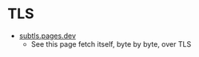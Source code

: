 TLS
===


* [subtls.pages.dev](https://subtls.pages.dev/)
    * See this page fetch itself, byte by byte, over TLS